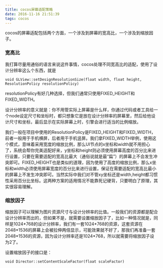 ```yaml
---
title: cocos屏幕适配策略
date: 2016-11-16 21:51:39
tags: cocos
---
```


cocos的屏幕适配包括两个方面，一个涉及到屏幕的宽高比，一个涉及到缩放因子。

### 宽高比
我打算尽量用通俗的语言来说这件事情，cocos处理不同宽高比的适配，使用了设计分辨率这么个东西，就是

```
void GLView::setDesignResolutionSize(float width, float height, ResolutionPolicy resolutionPolicy)
```
resolutionPolicy有好几种选择，但我们通常只使用FIXED\_HEIGHT和FIXED\_WIDTH。

设计分辨率的意义就是：你不用管实际上屏幕是什么样，你通过代码或者工具给一个node设定尺寸和坐标时，都只想象它是放在设计分辨率的屏幕里，然后给他设计尺寸和坐标，最后显示在实际屏幕上时，引擎会进行适当的比例缩放。

我们一般在项目中使用的ResolutionPolicy是FIXED\_HEIGHT和FIXED\_WIDTH，前者一般用于手机横屏，后者用于手机竖屏。我们拿FIXED\_WIDTH举例，使用这个模式，意味着采用宽度的缩放比例，那么UI节点的x坐标和width就不用担心了，系统会帮你完美适配好来，y坐标和height则必须使用屏幕高度的百分比来进行设置，只要在需要适配的宽高比最大（通俗说就是最“扁”）的屏幕上不会发生冲突即可。FIXED\_HEIGHT也是类似的道理，因为使用了高度的缩放比例，那么x坐标和width必须使用屏幕宽度的百分比来进行设置，保证在需要适配的宽高比最小的屏幕上不发生冲突即可。当然实际中我们对不管xy坐标还是width,height都习惯性采用百分比坐标。这两种方案的适用情况不能靠死记硬背，只要明白了原理，其实很容易理解。

### 缩放因子

缩放因子可以理解为图片资源尺寸与设计分辨率的比值。一般我们的资源都是配合设计分辨率而出的，但如果不是，就需要设置缩放因子了，比如一种情况就是，同样是1024\*768的设计分辨率，我们有一套1024\*768的资源，这套资源在2048\*1536的屏幕上会被拉伸两倍显示，可能效果就不好了，那我们再准备一套2048\*1536的资源，因为设计分辨率还是1024\*768，所以就需要将缩放因子设为2了。

设置缩放因子的接口是：

```
void Director::setContentScaleFactor(float scaleFactor)
```